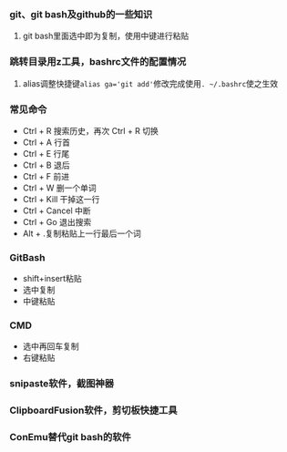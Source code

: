 ### git、git bash及github的一些知识
1. git bash里面选中即为复制，使用中键进行粘贴
### 跳转目录用z工具，bashrc文件的配置情况
1. alias调整快捷键`alias ga='git add'`修改完成使用`. ~/.bashrc`使之生效
### 常见命令
- Ctrl + R 搜索历史，再次 Ctrl + R 切换
- Ctrl + A 行首
- Ctrl + E 行尾
- Ctrl + B 退后
- Ctrl + F 前进
- Ctrl + W 删一个单词
- Ctrl + Kill 干掉这一行
- Ctrl + Cancel 中断
- Ctrl + Go 退出搜索
- Alt + .复制粘贴上一行最后一个词
### GitBash
- shift+insert粘贴
- 选中复制
- 中键粘贴
### CMD
- 选中再回车复制
- 右键粘贴
### snipaste软件，截图神器
### ClipboardFusion软件，剪切板快捷工具
### ConEmu替代git bash的软件

